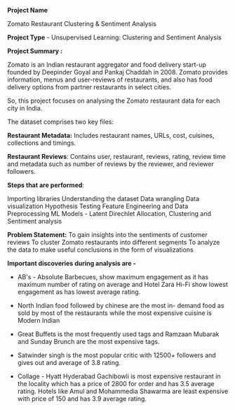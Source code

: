 **Project Name**

Zomato Restaurant Clustering & Sentiment Analysis

**Project Type** - Unsupervised Learning: Clustering and Sentiment Analysis

**Project Summary :**

Zomato is an Indian restaurant aggregator and food delivery start-up founded by Deepinder Goyal and Pankaj Chaddah in 2008. Zomato provides information, menus and user-reviews of restaurants, and also has food delivery options from partner restaurants in select cities.

So, this project focuses on analysing the Zomato restaurant data for each city in India.

The dataset comprises two key files:

**Restaurant Metadata:** Includes restaurant names, URLs, cost, cuisines, collections and timings.

**Restaurant Reviews**: Contains user, restaurant, reviews, rating, review time and metadata such as number of reviews by the reviewer, and reviewer followers.

**Steps that are performed**:

Importing libraries
Understanding the dataset
Data wrangling
Data visualization
Hypothesis Testing
Feature Engineering and Data Preprocessing
ML Models - Latent Direchlet Allocation, Clustering and Sentiment analysis

**Problem Statement:**
To gain insights into the sentiments of customer reviews
To cluster Zomato restaurants into different segments
To analyze the data to make useful conclusions in the form of visualizations

**Important discoveries during analysis are -**
* AB's - Absolute Barbecues, show maximum engagement as it has maximum number of rating on average and Hotel Zara Hi-Fi show lowest engagement as has lowest average rating.

* North Indian food followed by chinese are the most  in- demand food as sold by most of the restaurants while the most expensive cuisine is Modern Indian

* Great Buffets is the most frequently used tags and Ramzaan Mubarak and Sunday Brunch are the most expensive tags.

* Satwinder singh is the most popular critic with 12500+ followers and gives out and average of 3.8 rating.

* Collage - Hyatt Hyderabad Gachibowli is most expensive restaurant in the locality which has a price of 2800 for order and has 3.5 average rating. Hotels like Amul and Mohammedia Shawarma are least expensive with price of 150 and has 3.9 average rating.
